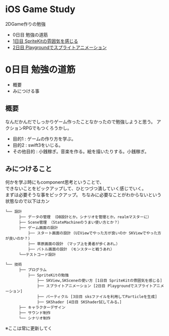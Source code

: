 # iOS Game Study

2DGame作りの勉強

 - 0日目 勉強の道筋
 - [1日目 SpriteKitの雰囲気を感じる](./day1/README.md)
 - [2日目 Playgroundでスプライトアニメーション](./day2/README.md)

# 0日目 勉強の道筋
  - 概要
  - みにつける事

## 概要
なんだかんだでしっかりゲーム作ったことなかったので勉強しようと思う。
アクションRPGでもつくろうかし。

 - 目的1 : ゲームの作り方を学ぶ。
 - 目的2 : swift3をいじる。
 - その他目的 : 小銭稼ぎ。音楽を作る。絵を描いたりする。小銭稼ぎ。


## みにつけること
何かを学ぶ時にもcomponent思考ということで、  
できないことをピックアップして、ひとつづつ潰していく感じでいく。  
まずは必要そうな事をピックアップ。
ちなみに必要なことがわからないという状態なので以下はカン


```
└── 設計
      ├── データの管理 （DB設計とか。シナリオを管理とか。realmマスターに）
      ├── Scene管理 （StateMachineのうまい使い方とか？）
      ├── ゲーム画面の設計
          ├── スタート画面の設計 (UIViewでやった方が良いのか SKViewでやった方が良いのか？)
          ├── 草原画面の設計　（マップ上を勇者が歩くあれ。）
          ├── バトル画面の設計　（モンスターと戦うあれ）
      └──テストコード設計

└── 技術
      ├── プログラム
          ├── SpriteKitの勉強
              ├── SKView,SKSceneの使い方 [1日目 SpriteKitの雰囲気を感じる]
              ├── スプライトアニメーション [2日目 Playgroundでスプライトアニメーション]
              ├── パーティクル [3日目 sksファイルを利用してParticleを生成]
              ├── SKShader [4日目 SKShader試してみる。]
      ├── キャラクターデザイン
      ├── サウンド制作
      └── シナリオ制作
```

※ここは常に更新してく
